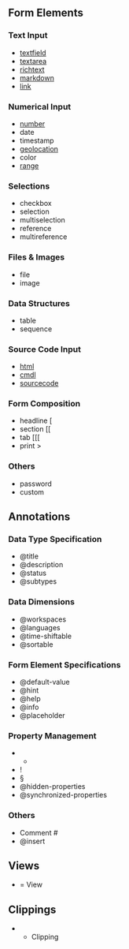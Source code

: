 ## Form Elements
### Text Input

* [textfield](formelement/textfield.md)
* [textarea](formelement/textarea.md)
* [richtext](formelement/richtext.md)
* [markdown](formelement/markdown.md)
* [link](formelement/link.md)

### Numerical Input

* [number](formelement/number.md)
* date
* timestamp
* [geolocation](formelement/geolocation.md)
* color
* [range](formelement/range.md)

### Selections

* checkbox
* selection
* multiselection
* reference
* multireference

### Files & Images

* file
* image

### Data Structures
* table
* sequence

### Source Code Input
* [html](formelement/html.md)
* [cmdl](formelement/cmdl.md)
* [sourcecode](formelement/sourcecode.md)

### Form Composition
* headline [
* section [[
* tab [[[
* print >

### Others

* password
* custom

## Annotations
### Data Type Specification
* @title
* @description
* @status
* @subtypes

### Data Dimensions
* @workspaces
* @languages
* @time-shiftable
* @sortable

### Form Element Specifications

* @default-value
* @hint
* @help
* @info
* @placeholder

### Property Management
* *
* !
* §
* @hidden-properties
* @synchronized-properties

### Others
* Comment #
* @insert

## Views
* = View

## Clippings
* + Clipping
